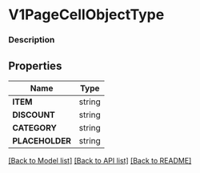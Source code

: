 # V1PageCellObjectType


### Description



## Properties
Name | Type
------------ | -------------
**ITEM** | string
**DISCOUNT** | string
**CATEGORY** | string
**PLACEHOLDER** | string

[[Back to Model list]](../README.md#documentation-for-models) [[Back to API list]](../README.md#documentation-for-api-endpoints) [[Back to README]](../README.md)



